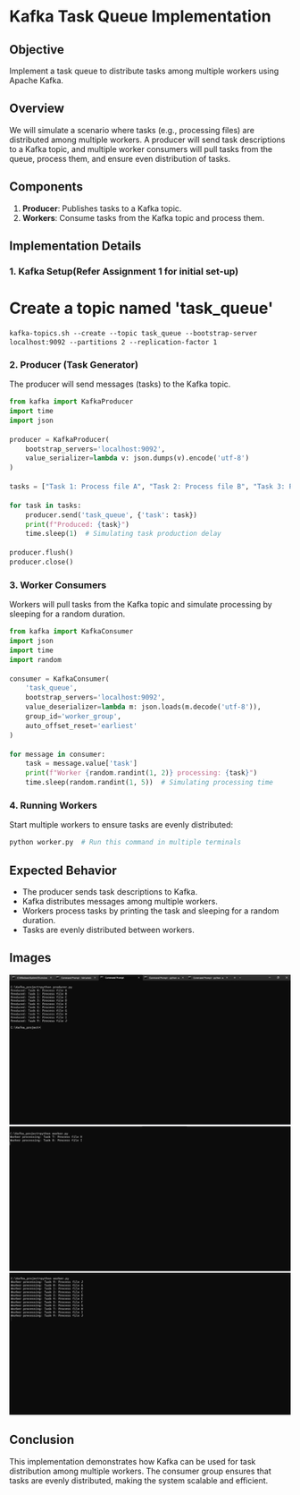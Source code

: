 # Kafka Task Queue Implementation

## Objective
Implement a task queue to distribute tasks among multiple workers using Apache Kafka.

## Overview
We will simulate a scenario where tasks (e.g., processing files) are distributed among multiple workers. A producer will send task descriptions to a Kafka topic, and multiple worker consumers will pull tasks from the queue, process them, and ensure even distribution of tasks.

## Components
1. **Producer**: Publishes tasks to a Kafka topic.
2. **Workers**: Consume tasks from the Kafka topic and process them.

## Implementation Details

### 1. Kafka Setup(Refer Assignment 1 for initial set-up)

# Create a topic named 'task_queue'
```
kafka-topics.sh --create --topic task_queue --bootstrap-server localhost:9092 --partitions 2 --replication-factor 1
```

### 2. Producer (Task Generator)
The producer will send messages (tasks) to the Kafka topic.

```python
from kafka import KafkaProducer
import time
import json

producer = KafkaProducer(
    bootstrap_servers='localhost:9092',
    value_serializer=lambda v: json.dumps(v).encode('utf-8')
)

tasks = ["Task 1: Process file A", "Task 2: Process file B", "Task 3: Process file C"]

for task in tasks:
    producer.send('task_queue', {'task': task})
    print(f"Produced: {task}")
    time.sleep(1)  # Simulating task production delay

producer.flush()
producer.close()
```

### 3. Worker Consumers
Workers will pull tasks from the Kafka topic and simulate processing by sleeping for a random duration.

```python
from kafka import KafkaConsumer
import json
import time
import random

consumer = KafkaConsumer(
    'task_queue',
    bootstrap_servers='localhost:9092',
    value_deserializer=lambda m: json.loads(m.decode('utf-8')),
    group_id='worker_group',
    auto_offset_reset='earliest'
)

for message in consumer:
    task = message.value['task']
    print(f"Worker {random.randint(1, 2)} processing: {task}")
    time.sleep(random.randint(1, 5))  # Simulating processing time
```

### 4. Running Workers
Start multiple workers to ensure tasks are evenly distributed:

```bash
python worker.py  # Run this command in multiple terminals
```

## Expected Behavior
- The producer sends task descriptions to Kafka.
- Kafka distributes messages among multiple workers.
- Workers process tasks by printing the task and sleeping for a random duration.
- Tasks are evenly distributed between workers.
## Images
![Producer](./images/Producer.jpg)
![Worker 1](./images/Worker%201%20Output.jpg)
![Worker 2](./images/Worker%202%20Output.jpg)
## Conclusion
This implementation demonstrates how Kafka can be used for task distribution among multiple workers. The consumer group ensures that tasks are evenly distributed, making the system scalable and efficient.

